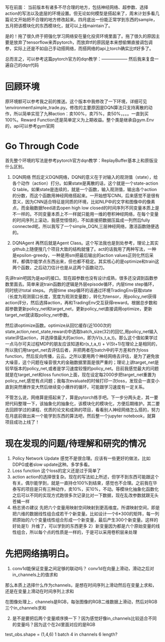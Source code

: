 写在前面：
当前版本有诸多不尽合理的地方，包括神经网络、超参数、选择action的写法以及底层的环境设置。但无论如何模型是搭起来了，周末计划多看几篇论文开始把不合理的地方修改起来。四月底出一份能正常学到东西的sample，五月把该模块化的东西模块化，就可以上线maintain了。

是的！拖了很久终于把强化学习网络安在量化投资环境里面了。拖了很久的原因主要是放弃了tensorflow来弄pytorch，而放弃tf的原因是本来想偷懒直接调包调参，实际上还是不如自己手动搭网络，而搭网络的api上torch确实比tf好多了。

总而言之，可以参考这篇pytorch官方的dqn教学：—————— 然后我来复盘一遍自己的dqn代码

# 回顾环境
原环境额可以参考我之前的推送。这个版本中我修改了一下环境，详细可见\environment\simple_trade.py。修改的主要原因是DQN算法只支持离散的动作，所以简单实现了九种action：卖100%，卖75%，卖50%，。。。一直到买100%。Reward Function还是简单定义为上期收益。整个类是继承自gym.Env的，api可以参考gym官网

# Go Through Code
首先整个环境的写法是参考pytorch官方dqn教学：ReplayBuffer基本上和原版没什么区别。

1. DQN网络
然后定义DQN网络，DQN的意义在于对输入的观测值（state），给各个动作（action）打分。如果state是离散的话，这个就是一个state-action Q table。如果state是连续的，就是一个函数，输入观测值，输出各个action的分数，而这个函数用神经网络搭起来。一开始想写CNN，后来感觉不是很有意义，因为CNN适合特征是同质的环境，比如NLP中的文字和图像中的像素点，而金融数据feed进去open high low closed的时间序列不同变量本质上是不一样的。不同变量本质上不一样就只能用一维的卷积神经网络，在每个变量的时间序列上滚动，我感觉怪怪的，不如直接把数据压扁成一列然后fully connected呢。所以我写了一个simple_DQN,三层神经网络，激活函数随便选的。

2. DQNAgent
再然后就是Agent Class。这个写法我也是到处参考，理论上其实github上随便搜几个项目大致的结构就懂了。act的话我用了两种写法，一种是epsilon-greedy，一种是用sm把最后输出的action values正则化然后采样，都偶尔能学点东西出来，但也都不稳定。其实核心的是optimize和train这两个函数，之后动刀估计也是从这两个函数动刀。

先讲train吧因为是api的接口。现在超参数也没有设计成熟，很多还没调到函数参数里面去。简单来说train函数的逻辑是外层episode循环，内层time step循环，同时统计total steps。
内层time step循环的话通过环境TradingEnv获取state（长度为观测窗口长度，宽度为观测变量数），转化为tensor，用policy_net获得action评分，然后选择action，再和TradingEnv交互获得reward。根据总步数和超参数更新policy_net和target_net，更新policy_net直接调用optimize，更新target_net就读取policy_net参数。

然后讲optimize函数。optimize从回忆缓存(近1000次的state,action,next_state,reward)中选取batch_size(32)的回忆,用policy_net输入state评估action，并选择值最大的action，即为V(s_t,a_t)。那么这个值如果学过一点马尔可夫过程MDP的朋友应该知道和r(s_t,a_t) + V(St+1)在理论上是相同的，所以我们用target_net去评估后者，并把两者在batch中的平方差和作为loss function，然后反向传播，云云。之所以要用两个神经网络去评估，是为了避免放大噪音，这个问题在噪音很大的金融数据里面是很严重的；理论上讲target_net是较早版本的policy_net,或者是学习速度较慢的policy_net。目前我感觉最大的问题就是在target_net和loss function上面，现在设定每2000步把target_net重置为policy_net,感觉有点问题；我每次evaluate的时候打印一次loss，发现会一直变小直到突然爆炸变大然后继续变小爆炸的循环，可能跟学习速度有一定关系。

不管怎么说，网络算是搭起来了，算是pytorch练手吧。下一步分两头走，其一要把代码整理一下，该抽象化的抽象化，该模块化的模块化，方便后期维护。其二要去回顾学过的课程、优质的论文和成熟的项目，看看别人神经网络怎么搭的，努力在月底前做出来一个能学到东西的算法吧，然后整一个jupyter notebook，就算项目成功上线了！

# 现在发现的问题/待理解和研究的情况
1. Policy Network Update
感觉不是很合理。应该有一些更好的做法，比如DDPG或者slow update这种。多学多看。
2. Loss function
这个loss的定义还是过于简单了
3. action
action的选择很复杂。现在的写法如上所述，但学不到东西可能跟这个有关。偶尔能学到，就是一直持仓100%到结束，感觉也不合理。之前我在华泰写的项目是只有三种动作，卖10%，买10%，不动。等模块化抽象化函数化之后可以不同的实现方式跑很多次记录比对一下数据，现在乱改参数就跟无头苍蝇一样
4. 杨志贤の建议
先把六个变量用映射空间映射到更高维度。所谓映射空间，即是把六维的数据线性组合成若干个新变量。比如设计一个6*300的矩阵，每一列把原始的六个变量线性组合形成一个新变量，最后产生300个新变量。这样的好处是1）升维了，可以学到的东西更多 2）新变量因为都是六个原始变量的线性组合，所以每个点的性质是一样的，于是可以采用卷积层来处理

# 先把网络搞明白。
1. conv1d能保证变量之间足够的联动吗？
conv1d在向量上滑动，滑动之后对in_channels上的值求和

那么本质上选择什么作为channels，是想在时间序列上滑动然后在变量上求和，还是在变量上滑动在时间序列上求和

在图像处理上，channels是RGB，每张图像的RGB二维数据上滑动，然后对RGB三个in_channels求和

2. 是不是要把后两个变量顺序换一下？因为感觉好像in_channels比较适合不同的变量吗？因为这个在2d里面对应的是RGB

test_obs.shape = (1,4,6)
1 batch
4 in channels
6 length?

